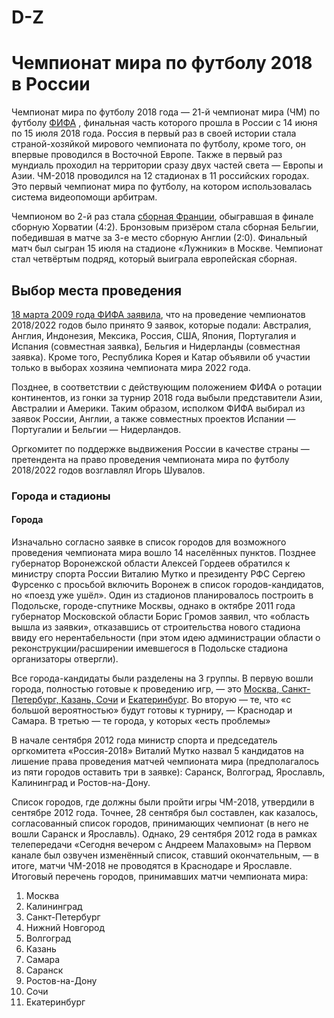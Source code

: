 # D-Z
<h1>Чемпионат мира по футболу 2018 в России</h1>

<p>
  <span>Чемпионат мира по футболу 2018 года</span> — 21-й чемпионат мира (ЧМ) по футболу <a href="#">ФИФА</a> , финальная часть которого прошла в России
  с 14 июня по 15 июля 2018 года. Россия в первый раз в своей истории стала страной-хозяйкой мирового чемпионата по
  футболу, кроме того, он впервые проводился в Восточной Европе. Также в первый раз мундиаль проходил на территории сразу
  двух частей света — Европы и Азии. ЧМ-2018 проводился на 12 стадионах в 11 российских городах. Это первый чемпионат мира
  по футболу, на котором использовалась система видеопомощи арбитрам.</p>

<p>Чемпионом во 2-й раз стала <a href="#">сборная Франции</a>, обыгравшая в финале сборную Хорватии (4:2). Бронзовым призёром стала сборная
  Бельгии, победившая в матче за 3-е место сборную Англии (2:0). Финальный матч был сыгран 15 июля на стадионе «Лужники» в
  Москве. Чемпионат стал четвёртым подряд, который выиграла европейская сборная.</p>

<h2>Выбор места проведения</h2>

<p>
  <a href="#">18 марта 2009 года ФИФА заявила</a>, что на проведение чемпионатов 2018/2022 годов было принято 9 заявок, которые подали:
  Австралия, Англия, Индонезия, Мексика, Россия, США, Япония, Португалия и Испания (совместная заявка), Бельгия и
  Нидерланды (совместная заявка). Кроме того, Республика Корея и Катар объявили об участии только в выборах хозяина
  чемпионата мира 2022 года.</p>

<p>Позднее, в соответствии с действующим положением ФИФА о ротации континентов, из гонки за турнир 2018 года выбыли
  представители Азии, Австралии и Америки. Таким образом, исполком ФИФА выбирал из заявок России, Англии, а также
  совместных проектов Испании — Португалии и Бельгии — Нидерландов.</p>

<p>Оргкомитет по поддержке выдвижения России в качестве страны — претендента на право проведения чемпионата мира по футболу
  2018/2022 годов возглавлял Игорь Шувалов.</p>

<h3>Города и стадионы</h3>
<h4>Города</h4>

<p>Изначально согласно заявке в список городов для возможного проведения чемпионата мира вошло 14 населённых пунктов.
  Позднее губернатор Воронежской области Алексей Гордеев обратился к министру спорта России Виталию Мутко и президенту РФС
  Сергею Фурсенко с просьбой включить Воронеж в список городов-кандидатов, но «поезд уже ушёл». Один из стадионов
  планировалось построить в Подольске, городе-спутнике Москвы, однако в октябре 2011 года губернатор Московской области
  Борис Громов заявил, что «область вышла из заявки», отказавшись от строительства нового стадиона ввиду его
  нерентабельности (при этом идею администрации области о реконструкции/расширении имевшегося в Подольске стадиона
  организаторы отвергли).</p>

<p>Все города-кандидаты были разделены на 3 группы. В первую вошли города, полностью готовые к проведению игр, — это
  <a href="#">Москва, Санкт-Петербург, Казань, Сочи</a> и <a href="#">Екатеринбург</a>. Во вторую — те, что «с большой вероятностью» будут готовы к
  турниру, — Краснодар и Самара. В третью — те города, у которых «есть проблемы»</p>

<p>В начале сентября 2012 года министр спорта и председатель оргкомитета «Россия-2018» Виталий Мутко назвал 5 кандидатов на
  лишение права проведения матчей чемпионата мира (предполагалось из пяти городов оставить три в заявке): Саранск,
  Волгоград, Ярославль, Калининград и Ростов-на-Дону.</p>

<p>Список городов, где должны были пройти игры ЧМ-2018, утвердили в сентябре 2012 года. Точнее, 28 сентября был составлен,
  как казалось, согласованный список городов, принимающих чемпионат (в него не вошли Саранск и Ярославль). Однако, 29
  сентября 2012 года в рамках телепередачи «Сегодня вечером с Андреем Малаховым» на Первом канале был озвучен изменённый
  список, ставший окончательным, — в итоге, матчи ЧМ-2018 не проводятся в Краснодаре и Ярославле. Итоговый перечень
  городов, принимавших матчи чемпионата мира:</p>
<ol>
  <li>Москва</li>
  <li>Калининград</li>
  <li>Санкт-Петербург</li>
  <li>Нижний Новгород</li>
  <li>Волгоград</li>
  <li>Казань</li>
  <li>Самара</li>
  <li>Саранск</li>
  <li>Ростов-на-Дону</li>
  <li>Сочи</li>
  <li>Екатеринбург</li>
  </ol>
